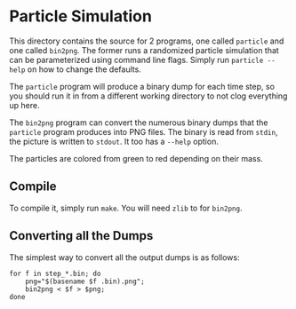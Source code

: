 # Particle Simulation

This directory contains the source for 2 programs, one called `particle` and
one called `bin2png`. The former runs a randomized particle simulation that
can be parameterized using command line flags. Simply run `particle --help`
on how to change the defaults.

The `particle` program will produce a binary dump for each time step, so you
should run it in from a different working directory to not clog everything
up here.

The `bin2png` program can convert the numerous binary dumps that the `particle`
program produces into PNG files. The binary is read from `stdin`, the picture
is written to `stdout`. It too has a `--help` option.

The particles are colored from green to red depending on their mass.

## Compile

To compile it, simply run `make`. You will need `zlib` to for `bin2png`.

## Converting all the Dumps

The simplest way to convert all the output dumps is as follows:

	for f in step_*.bin; do
		png="$(basename $f .bin).png";
		bin2png < $f > $png;
	done
